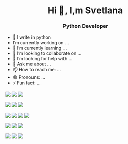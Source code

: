 <h1 align='center'>Hi 👋, I,m Svetlana</h1>
<h3 align='center'>Python Developer</h3>


- 🔭 I write in python
- I’m currently working on ...
- 🌱 I’m currently learning ...
- 👯 I’m looking to collaborate on ...
- 🤔 I’m looking for help with ...
- 💬 Ask me about ...
- 📫 How to reach me: ...
- 😄 Pronouns: ...
- ⚡ Fun fact: ...


![](https://img.shields.io/badge/PYTHON-blue)
![](https://img.shields.io/badge/Django-blue)
![](https://img.shields.io/badge/FastAPI-blue)


![](https://img.shields.io/badge/SQL-green)
![](https://img.shields.io/badge/HTML-green)
![](https://img.shields.io/badge/CSS-green)


![](https://img.shields.io/badge/FastAPI-green)
![](https://img.shields.io/badge/Scrapy-green)
![](https://img.shields.io/badge/Sanic-green)
![](https://img.shields.io/badge/Flask-green)


![](https://img.shields.io/badge/-SQLAlchemy-orange)
![](https://img.shields.io/badge/-Tortoise-orange)
![](https://img.shields.io/badge/-Pony-orange)


![](https://img.shields.io/badge/-Docker-red)
![](https://img.shields.io/badge/-Nginx-red)
![](https://img.shields.io/badge/-Linux-red)

